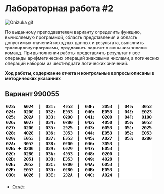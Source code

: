 # Лабораторная работа #2

<img alt="Onizuka gif" src="https://github.com/maxbarsukov/itmo/blob/master/.docs/onizuka1.gif" height="150">

По выданному преподавателем варианту определить функцию, вычисляемую программой, область представления и область допустимых значений исходных данных и результата, выполнить трассировку программы, предложить вариант с меньшим числом команд. При выполнении работы представлять результат и все операнды арифметических операций знаковыми числами, а логических операций набором из шестнадцати логических значений.

**Ход работы, содержание отчета и контрольные вопросы описаны в методических указаниях**

## Вариант 990055

![Задание](./docs/task.png)

- [Отчёт](./docs/report.pdf)
